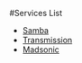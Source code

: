 #Services List  
* [Samba](/Services/Samba)  
* [Transmission](/Service/Transmission)  
* [Madsonic](/Service/Madsonic.md)
